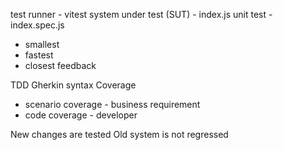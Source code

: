 test runner - vitest
system under test (SUT) - index.js
unit test - index.spec.js
  - smallest
  - fastest
  - closest feedback

TDD
Gherkin syntax
Coverage
  - scenario coverage - business requirement
  - code coverage - developer

New changes are tested
Old system is not regressed